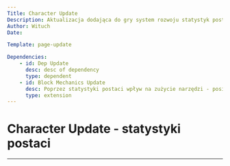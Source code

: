```yaml
---
Title: Character Update
Description: Aktualizacja dodająca do gry system rozwoju statystyk postaci
Author: Wituch
Date:

Template: page-update

Dependencies:
    - id: Dep Update
      desc: desc of dependency
      type: dependent
    - id: Block Mechanics Update
      desc: Poprzez statystyki postaci wpływ na zużycie narzędzi - posiadanie konkretnych umiejętności lub wysoka zręczność pozwoli je zmniejszać
      type: extension
---
```


# Character Update - statystyki postaci
-----
